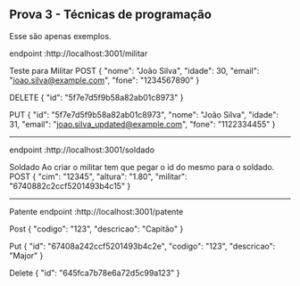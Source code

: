 ## Prova 3 - Técnicas de programação

Esse são apenas exemplos.

endpoint :http://localhost:3001/militar

Teste para Militar
POST
{
"nome": "João Silva",
"idade": 30,
"email": "joao.silva@example.com",
"fone": "1234567890"
}

DELETE
{
"id": "5f7e7d5f9b58a82ab01c8973"
}

PUT
{
"id": "5f7e7d5f9b58a82ab01c8973",
"nome": "João Silva",
"idade": 31,
"email": "joao.silva_updated@example.com",
"fone": "1122334455"
}

---

endpoint :http://localhost:3001/soldado

Soldado
Ao criar o militar tem que pegar o id do mesmo para o soldado.
POST
{
"cim": "12345",
"altura": "1.80",
"militar": "6740882c2ccf5201493b4c15"
}

---

Patente
endpoint :http://localhost:3001/patente

Post
{
"codigo": "123",
"descricao": "Capitão"
}

Put
{
"id": "67408a242ccf5201493b4c2e",
"codigo": "123",
"descricao": "Major"
}

Delete
{
"id": "645fca7b78e6a72d5c99a123"
}
